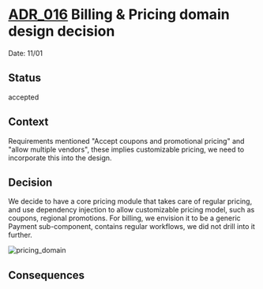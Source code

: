 # [ADR_016](../../../README.md) Billing & Pricing domain design decision

Date: 11/01

## Status

accepted

## Context

Requirements mentioned "Accept coupons and promotional pricing" and "allow multiple vendors", these implies customizable pricing, we need to incorporate this into the design.

## Decision

We decide to have a core pricing module that takes care of regular pricing, and use dependency injection to allow customizable pricing model, such as coupons, regional promotions. For billing, we envision it to be a generic Payment sub-component, contains regular workflows, we did not drill into it further.

![pricing_domain](../images/pricing_domain.svg)

## Consequences
